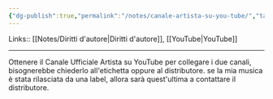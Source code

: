 ```yaml
---
{"dg-publish":true,"permalink":"/notes/canale-artista-su-you-tube/","tags":["type/note"]}
---
```


Links:: [[Notes/Diritti d'autore\|Diritti d'autore]], [[YouTube\|YouTube]]

---
Ottenere il Canale Ufficiale Artista su YouTube
per collegare i due canali, bisognerebbe chiederlo all'etichetta oppure al distributore. 
se la mia musica è stata rilasciata da una label, allora sarà quest'ultima a contattare il distributore. 



